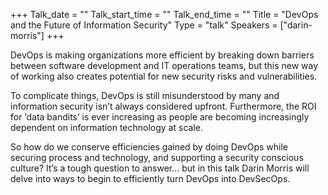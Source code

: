 +++
Talk_date = ""
Talk_start_time = ""
Talk_end_time = ""
Title = "DevOps and the Future of Information Security"
Type = "talk"
Speakers = ["darin-morris"]
+++

DevOps is making organizations more efficient by breaking down barriers between software development and IT operations teams, but this new way of working also creates potential for new security risks and vulnerabilities.

To complicate things, DevOps is still misunderstood by many and information security isn’t always considered upfront. Furthermore, the ROI for ‘data bandits’ is ever increasing as people are becoming increasingly dependent on information technology at scale.

So how do we conserve efficiencies gained by doing DevOps while securing process and technology, and supporting a security conscious culture? It’s a tough question to answer… but in this talk Darin Morris will delve into ways to begin to efficiently turn DevOps into DevSecOps.
